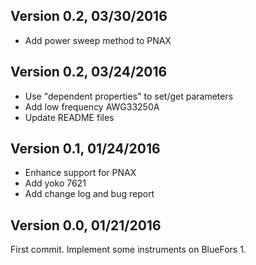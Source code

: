 ## Version 0.2, 03/30/2016
- Add power sweep method to PNAX

## Version 0.2, 03/24/2016
- Use "dependent properties" to set/get parameters
- Add low frequency AWG33250A
- Update README files

## Version 0.1, 01/24/2016
- Enhance support for PNAX
- Add yoko 7621
- Add change log and bug report

## Version 0.0, 01/21/2016 
First commit. Implement some instruments on BlueFors 1.

